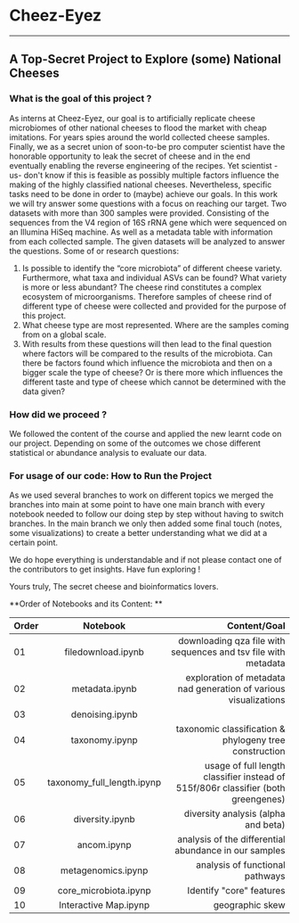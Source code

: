 # Cheez-Eyez
---

## A Top-Secret Project to Explore (some) National Cheeses

### What is the goal of this project ?
As interns at Cheez-Eyez, our goal is to artificially replicate cheese microbiomes of other national cheeses to flood the market with cheap imitations. For years spies around the world collected cheese samples. Finally, we as a secret union of soon-to-be pro computer scientist have the honorable opportunity to leak the secret of cheese and in the end eventually enabling the reverse engineering of the recipes. Yet scientist -us- don't know if this is feasible as possibly multiple factors influence the making of the highly classified national cheeses. Nevertheless, specific tasks need to be done in order to (maybe) achieve our goals. In this work we will try answer some questions with a focus on reaching our target. Two datasets with more than 300 samples were provided. Consisting of the sequences from the V4 region of 16S rRNA gene which were sequenced on an Illumina HiSeq machine. As well as a metadata table with information from each collected sample. The given datasets will be analyzed to answer the questions. Some of or research questions: 
1. Is possible to identify the “core microbiota” of different cheese variety. Furthermore, what taxa and individual ASVs can be found? What variety is more or less abundant? The cheese rind constitutes a complex ecosystem of microorganisms. Therefore samples of cheese rind of different type of cheese were collected and provided for the purpose of this project. 
2. What cheese type are most represented. Where are the samples coming from on a global scale. 
3. With results from these questions will then lead to the final question where factors will be compared to the results of the microbiota. Can there be factors found which influence the microbiota and then on a bigger scale the type of cheese? Or is there more which influences the different taste and type of cheese which cannot be determined with the data given?

### How did we proceed ?
We followed the content of the course and applied the new learnt code on our project. Depending on some of the outcomes we chose different statistical or abundance analysis to evaluate our data. 

### For usage of our code: How to Run the Project
As we used several branches to work on different topics we merged the branches into main at some point to have one main branch with every notebook needed to follow our doing step by step without having to switch branches. In the main branch we only then added some final touch (notes, some visualizations) to create a better understanding what we did at a certain point. 

We do hope everything is understandable and if not please contact one of the contributors to get insights. 
Have fun exploring !

Yours truly,
The secret cheese and bioinformatics lovers.

**Order of Notebooks and its Content: **

| Order   |      Notebook      |  Content/Goal |
|----------|:-------------:|------:|
| 01 | filedownload.ipynb |   downloading qza file with sequences and tsv file with metadata  |
| 02 |  metadata.ipynb | exploration of metadata nad generation of various visualizations |
| 03 |    denoising.ipynb   |    |
| 04 | taxonomy.ipynp |    taxonomic classification & phylogeny tree construction |
| 05 | taxonomy_full_length.ipynp |    usage of full length classifier instead of 515f/806r classifier (both greengenes) |
| 06 | diversity.ipynb |    diversity analysis (alpha and beta) |
| 07 | ancom.ipynp |    analysis of the differential abundance in our samples |
| 08 | metagenomics.ipynp |    analysis of functional pathways |
| 09 | core_microbiota.ipynp |   Identify "core" features |
| 10 | Interactive Map.ipynp |    geographic skew |